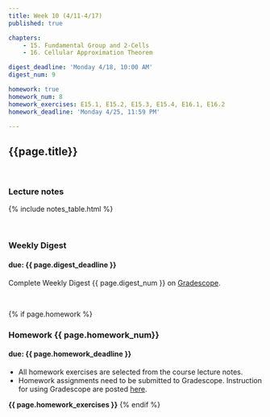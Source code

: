 ```yaml
---
title: Week 10 (4/11-4/17)
published: true

chapters:
    - 15. Fundamental Group and 2-Cells
    - 16. Cellular Approximation Theorem

digest_deadline: 'Monday 4/18, 10:00 AM'
digest_num: 9

homework: true
homework_num: 8
homework_exercises: E15.1, E15.2, E15.3, E15.4, E16.1, E16.2
homework_deadline: 'Monday 4/25, 11:59 PM'

---
```


<style>
    ul {
        padding-left: 20px;
    }
</style>


## {{page.title}}



<br/>

### Lecture notes

{% include notes_table.html %}


<br/>

### Weekly Digest 
#### due: {{ page.digest_deadline }}


Complete Weekly Digest {{ page.digest_num }} on [Gradescope](https://www.gradescope.com).

<br/>


{% if page.homework %}
### Homework {{ page.homework_num}} 
#### due: {{ page.homework_deadline }}

* All homework exercises are selected from the course lecture notes.
* Homework assignments need to be submitted to Gradescope. Instruction for
using Gradescope are posted [here](https://gradescope.ubmath.info).

<b>{{ page.homework_exercises }}</b>
{% endif %}